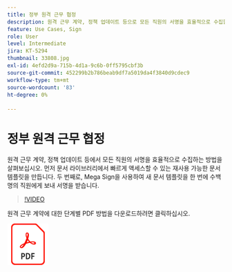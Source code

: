 ```yaml
---
title: 정부 원격 근무 협정
description: 원격 근무 계약, 정책 업데이트 등으로 모든 직원의 서명을 효율적으로 수집할 수 있습니다
feature: Use Cases, Sign
role: User
level: Intermediate
jira: KT-5294
thumbnail: 33808.jpg
exl-id: 4efd2d9a-715b-4d1a-9c6b-0ff5795cbf3b
source-git-commit: 452299b2b786beab9df7a5019da4f3840d9cdec9
workflow-type: tm+mt
source-wordcount: '83'
ht-degree: 0%

---
```


# 정부 원격 근무 협정

원격 근무 계약, 정책 업데이트 등에서 모든 직원의 서명을 효율적으로 수집하는 방법을 살펴보십시오. 먼저 문서 라이브러리에서 빠르게 액세스할 수 있는 재사용 가능한 문서 템플릿을 만듭니다. 두 번째로, Mega Sign을 사용하여 새 문서 템플릿을 한 번에 수백 명의 직원에게 보내 서명을 받습니다.

>[!VIDEO](https://video.tv.adobe.com/v/33808?quality=12&learn=on&hidetitle=true)

원격 근무 계약에 대한 단계별 PDF 방법을 다운로드하려면 클릭하십시오.

[![PDF 레시피 다운로드](../assets/acrobat_PDF_96.png)](../assets/UseCaseRecipe-EN-UsingMegaSign.pdf)
